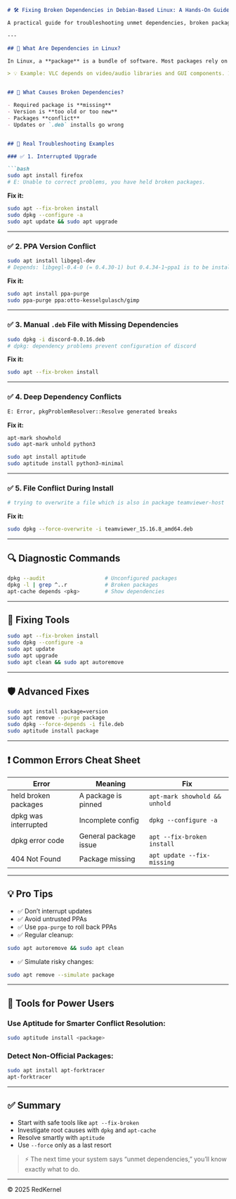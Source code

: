 ````markdown
# 🛠️ Fixing Broken Dependencies in Debian-Based Linux: A Hands-On Guide

A practical guide for troubleshooting unmet dependencies, broken packages, and version conflicts on Ubuntu, Debian, and other apt-based systems.

---

## 🔧 What Are Dependencies in Linux?

In Linux, a **package** is a bundle of software. Most packages rely on **other packages** to function. These are called **dependencies**.

> 💡 Example: VLC depends on video/audio libraries and GUI components. If one is missing, VLC won’t install.


## 🚨 What Causes Broken Dependencies?

- Required package is **missing**
- Version is **too old or too new**
- Packages **conflict**
- Updates or `.deb` installs go wrong


## 🧪 Real Troubleshooting Examples

### ✅ 1. Interrupted Upgrade

```bash
sudo apt install firefox
# E: Unable to correct problems, you have held broken packages.
````

**Fix it:**

```bash
sudo apt --fix-broken install
sudo dpkg --configure -a
sudo apt update && sudo apt upgrade
```

---

### ✅ 2. PPA Version Conflict

```bash
sudo apt install libgegl-dev
# Depends: libgegl-0.4-0 (= 0.4.30-1) but 0.4.34-1~ppa1 is to be installed
```

**Fix it:**

```bash
sudo apt install ppa-purge
sudo ppa-purge ppa:otto-kesselgulasch/gimp
```

---

### ✅ 3. Manual `.deb` File with Missing Dependencies

```bash
sudo dpkg -i discord-0.0.16.deb
# dpkg: dependency problems prevent configuration of discord
```

**Fix it:**

```bash
sudo apt --fix-broken install
```

---

### ✅ 4. Deep Dependency Conflicts

```bash
E: Error, pkgProblemResolver::Resolve generated breaks
```

**Fix it:**

```bash
apt-mark showhold
sudo apt-mark unhold python3

sudo apt install aptitude
sudo aptitude install python3-minimal
```

---

### ✅ 5. File Conflict During Install

```bash
# trying to overwrite a file which is also in package teamviewer-host
```

**Fix it:**

```bash
sudo dpkg --force-overwrite -i teamviewer_15.16.8_amd64.deb
```

---

## 🔍 Diagnostic Commands

```bash
dpkg --audit                   # Unconfigured packages
dpkg -l | grep ^..r            # Broken packages
apt-cache depends <pkg>        # Show dependencies
```

---

## 🧰 Fixing Tools

```bash
sudo apt --fix-broken install
sudo dpkg --configure -a
sudo apt update
sudo apt upgrade
sudo apt clean && sudo apt autoremove
```

---

## 🛡️ Advanced Fixes

```bash
sudo apt install package=version
sudo apt remove --purge package
sudo dpkg --force-depends -i file.deb
sudo aptitude install package
```

---

## ❗ Common Errors Cheat Sheet

| Error                | Meaning               | Fix                           |
| -------------------- | --------------------- | ----------------------------- |
| held broken packages | A package is pinned   | `apt-mark showhold && unhold` |
| dpkg was interrupted | Incomplete config     | `dpkg --configure -a`         |
| dpkg error code      | General package issue | `apt --fix-broken install`    |
| 404 Not Found        | Package missing       | `apt update --fix-missing`    |

---

## 💡 Pro Tips

* ✅ Don’t interrupt updates
* ✅ Avoid untrusted PPAs
* ✅ Use `ppa-purge` to roll back PPAs
* ✅ Regular cleanup:

```bash
sudo apt autoremove && sudo apt clean
```

* ✅ Simulate risky changes:

```bash
sudo apt remove --simulate package
```

---

## 🧠 Tools for Power Users

### Use Aptitude for Smarter Conflict Resolution:

```bash
sudo aptitude install <package>
```

### Detect Non-Official Packages:

```bash
sudo apt install apt-forktracer
apt-forktracer
```

---

## ✅ Summary

* Start with safe tools like `apt --fix-broken`
* Investigate root causes with `dpkg` and `apt-cache`
* Resolve smartly with `aptitude`
* Use `--force` only as a last resort

> ⚡ The next time your system says “unmet dependencies,” you’ll know exactly what to do.

---

© 2025 RedKernel
